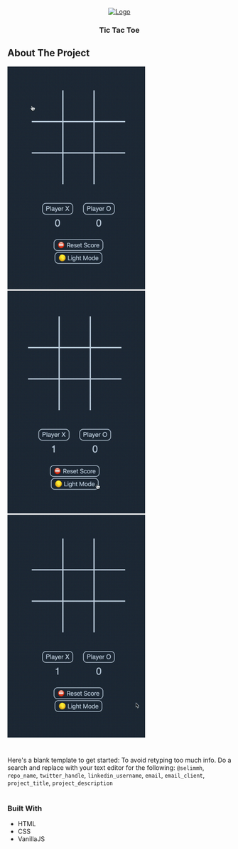 <!-- PROJECT LOGO -->
<br />
<div align="center">

  <a href="https://github.com/github_username/repo_name">
    <img src="images/logo.png" alt="Logo" width="80" height="80">
  </a>

<h3 align="center">Tic Tac Toe</h3>
</div>


<!-- ABOUT THE PROJECT -->
## About The Project

![This is a gif](src/game.gif)
![This is a gif](src/theme.gif)
![This is a gif](src/reset.gif)

#

Here's a blank template to get started: To avoid retyping too much info. Do a search and replace with your text editor for the following: `@selimmh`, `repo_name`, `twitter_handle`, `linkedin_username`, `email`, `email_client`, `project_title`, `project_description`

#

### Built With

* HTML
* CSS
* VanillaJS
